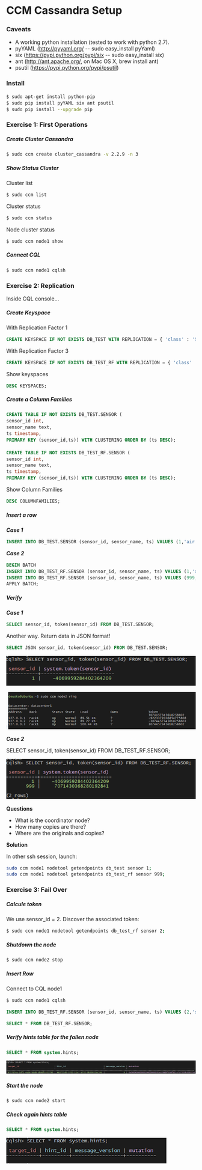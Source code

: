 # CCM Cassandra Setup

### Caveats

+ A working python installation (tested to work with python 2.7).
+ pyYAML (http://pyyaml.org/ -- sudo easy_install pyYaml)
+ six (https://pypi.python.org/pypi/six -- sudo easy_install six)
+ ant (http://ant.apache.org/, on Mac OS X, brew install ant)
+ psutil (https://pypi.python.org/pypi/psutil)

### Install

```bash
$ sudo apt-get install python-pip
$ sudo pip install pyYAML six ant psutil
$ sudo pip install --upgrade pip
```

### Exercise 1: First Operations

##### Create Cluster Cassandra

```bash
$ sudo ccm create cluster_cassandra -v 2.2.9 -n 3
```

##### Show Status Cluster

Cluster list

```bash
$ sudo ccm list
```

Cluster status

```bash
$ sudo ccm status
```

Node cluster status

```bash
$ sudo ccm node1 show
```

##### Connect CQL

```bash
$ sudo ccm node1 cqlsh
```

### Exercise 2: Replication

Inside CQL console...

##### Create Keyspace

With Replication Factor 1

```sql
CREATE KEYSPACE IF NOT EXISTS DB_TEST WITH REPLICATION = { 'class' : 'SimpleStrategy', 'replication_factor' : 1 };
```

With Replication Factor 3

```sql
CREATE KEYSPACE IF NOT EXISTS DB_TEST_RF WITH REPLICATION = { 'class' : 'SimpleStrategy', 'replication_factor' : 3 };
```

Show keyspaces

```sql
DESC KEYSPACES;
```

##### Create a Column Families

```sql
CREATE TABLE IF NOT EXISTS DB_TEST.SENSOR (
sensor_id int,
sensor_name text,
ts timestamp,
PRIMARY KEY (sensor_id,ts)) WITH CLUSTERING ORDER BY (ts DESC);

CREATE TABLE IF NOT EXISTS DB_TEST_RF.SENSOR (
sensor_id int,
sensor_name text,
ts timestamp,
PRIMARY KEY (sensor_id,ts)) WITH CLUSTERING ORDER BY (ts DESC);
```

Show Column Families

```sql
DESC COLUMNFAMILIES;
```

##### Insert a row

**_Case 1_**

```sql
INSERT INTO DB_TEST.SENSOR (sensor_id, sensor_name, ts) VALUES (1,'air polution',dateof(now()));
```

**_Case 2_**

```sql
BEGIN BATCH
INSERT INTO DB_TEST_RF.SENSOR (sensor_id, sensor_name, ts) VALUES (1,'air polution',dateof(now()));
INSERT INTO DB_TEST_RF.SENSOR (sensor_id, sensor_name, ts) VALUES (999,'air flow meter',dateof(now()));
APPLY BATCH;
```

##### Verify

**_Case 1_**

```sql
SELECT sensor_id, token(sensor_id) FROM DB_TEST.SENSOR;
```

Another way. Return data in JSON format!
```sql
SELECT JSON sensor_id, token(sensor_id) FROM DB_TEST.SENSOR;
```

![CQL Token](img/ccm_1.png)

![CQL Token](img/ccm_2.png)

**_Case 2_**

SELECT sensor_id, token(sensor_id) FROM DB_TEST_RF.SENSOR;

![CQL Token](img/ccm_3.png)

**Questions**

- What is the coordinator node?
- How many copies are there?
- Where are the originals and copies?

**Solution**

In other ssh session, launch:

```bash
sudo ccm node1 nodetool getendpoints db_test sensor 1;
sudo ccm node1 nodetool getendpoints db_test_rf sensor 999;
```

### Exercise 3: Fail Over

##### Calcule token

We use sensor_id = 2. Discover the associated token:

```bash
$ sudo ccm node1 nodetool getendpoints db_test_rf sensor 2;
```

##### Shutdown the node

```bash
$ sudo ccm node2 stop
```

##### Insert Row

Connect to CQL node1

```bash
$ sudo ccm node1 cqlsh
```

```sql
INSERT INTO DB_TEST_RF.SENSOR (sensor_id, sensor_name, ts) VALUES (2,'speed sensor',dateof(now()));
```

```sql
SELECT * FROM DB_TEST_RF.SENSOR;
```

##### Verify hints table for the fallen node

```sql
SELECT * FROM system.hints;
```

![CQL Hints Table](img/ccm_4.png)


##### Start the node

```bash
$ sudo ccm node2 start
```

##### Check again hints table

```sql
SELECT * FROM system.hints;
```

![CQL Check](img/ccm_5.png)







